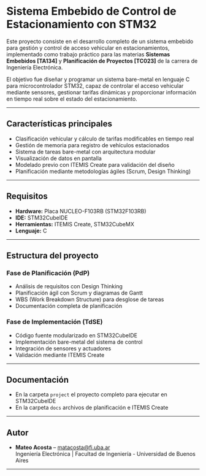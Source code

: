 # Sistema Embebido de Control de Estacionamiento con STM32

Este proyecto consiste en el desarrollo completo de un sistema embebido para gestión y control de acceso vehicular en estacionamientos, implementado como trabajo práctico para las materias **Sistemas Embebidos [TA134]** y **Planificación de Proyectos [TC023]** de la carrera de Ingeniería Electrónica.

El objetivo fue diseñar y programar un sistema bare-metal en lenguaje C para microcontrolador STM32, capaz de controlar el acceso vehicular mediante sensores, gestionar tarifas dinámicas y proporcionar información en tiempo real sobre el estado del estacionamiento.

---

## Características principales

- Clasificación vehicular y cálculo de tarifas modificables en tiempo real
- Gestión de memoria para registro de vehículos estacionados
- Sistema de tareas bare-metal con arquitectura modular
- Visualización de datos en pantalla
- Modelado previo con ITEMIS Create para validación del diseño
- Planificación mediante metodologías ágiles (Scrum, Design Thinking)

---

## Requisitos

- **Hardware:** Placa NUCLEO-F103RB (STM32F103RB)
- **IDE:** STM32CubeIDE
- **Herramientas:** ITEMIS Create, STM32CubeMX
- **Lenguaje:** C

---

## Estructura del proyecto

### Fase de Planificación (PdP)
- Análisis de requisitos con Design Thinking
- Planificación ágil con Scrum y diagramas de Gantt
- WBS (Work Breakdown Structure) para desglose de tareas
- Documentación completa de planificación

### Fase de Implementación (TdSE)
- Código fuente modularizado en STM32CubeIDE
- Implementación bare-metal del sistema de control
- Integración de sensores y actuadores
- Validación mediante ITEMIS Create

---

## Documentación

- En la carpeta `project` el proyecto completo para ejecutar en STM32CubeIDE
- En la carpeta `docs` archivos de planificación e ITEMIS Create


---

## Autor

- **Mateo Acosta** – [matacosta@fi.uba.ar](mailto:matacosta@fi.uba.ar)  
  Ingeniería Electrónica | Facultad de Ingeniería - Universidad de Buenos Aires  

---

